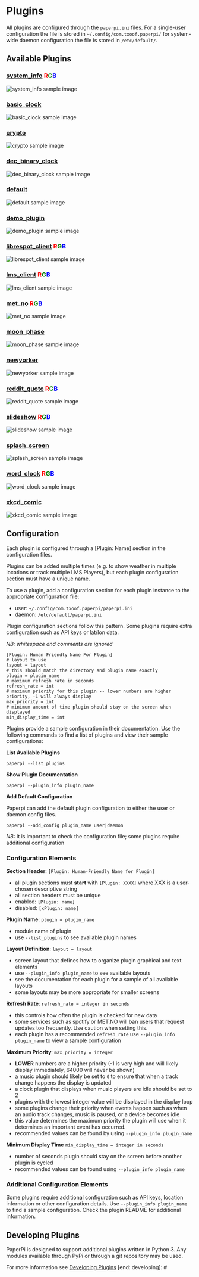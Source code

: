 [start: introduction]: #
# Plugins
All plugins are configured through the `paperpi.ini` files. For a single-user configuration the file is stored in `~/.config/com.txoof.paperpi/` for system-wide daemon configuration the file is stored in `/etc/default/`.

[end: introduction]: #

[start: plugin_header]: #
## Available Plugins

[end: plugin_header]: #



[start: system_info]: #
### [system_info](../paperpi/plugins/system_info/README.md) <font color="red">R</font><font color="green">G</font><font color="blue">B</font>
![system_info sample image](../paperpi/plugins/system_info/system_info.layout-L-sample.png)

[end: system_info]: #
[start: basic_clock]: #
### [basic_clock](../paperpi/plugins/basic_clock/README.md)
![basic_clock sample image](../paperpi/plugins/basic_clock/basic_clock.layout-L-sample.png)

[end: basic_clock]: #

[start: crypto]: #
### [crypto](../paperpi/plugins/crypto/README.md)
![crypto sample image](../paperpi/plugins/crypto/crypto.layout-L-sample.png)

[end: crypto]: #

[start: dec_binary_clock]: #
### [dec_binary_clock](../paperpi/plugins/dec_binary_clock/README.md)
![dec_binary_clock sample image](../paperpi/plugins/dec_binary_clock/dec_binary_clock.layout-L-sample.png)

[end: dec_binary_clock]: #

[start: default]: #
### [default](../paperpi/plugins/default/README.md)
![default sample image](../paperpi/plugins/default/default.layout-L-sample.png)

[end: default]: #

[start: demo_plugin]: #
### [demo_plugin](../paperpi/plugins/demo_plugin/README.md)
![demo_plugin sample image](../paperpi/plugins/demo_plugin/demo_plugin.layout-L-sample.png)

[end: demo_plugin]: #

[start: librespot_client]: #
### [librespot_client](../paperpi/plugins/librespot_client/README.md) <font color="red">R</font><font color="green">G</font><font color="blue">B</font>
![librespot_client sample image](../paperpi/plugins/librespot_client/librespot_client.layout-L-sample.png)

[end: librespot_client]: #

[start: lms_client]: #
### [lms_client](../paperpi/plugins/lms_client/README.md) <font color="red">R</font><font color="green">G</font><font color="blue">B</font>
![lms_client sample image](../paperpi/plugins/lms_client/lms_client.layout-L-sample.png)

[end: lms_client]: #

[start: met_no]: #
### [met_no](../paperpi/plugins/met_no/README.md) <font color="red">R</font><font color="green">G</font><font color="blue">B</font>
![met_no sample image](../paperpi/plugins/met_no/met_no.layout-L-sample.png)

[end: met_no]: #

[start: moon_phase]: #
### [moon_phase](../paperpi/plugins/moon_phase/README.md)
![moon_phase sample image](../paperpi/plugins/moon_phase/moon_phase.layout-L-sample.png)

[end: moon_phase]: #

[start: newyorker]: #
### [newyorker](../paperpi/plugins/newyorker/README.md)
![newyorker sample image](../paperpi/plugins/newyorker/newyorker.layout-L-sample.png)

[end: newyorker]: #

[start: reddit_quote]: #
### [reddit_quote](../paperpi/plugins/reddit_quote/README.md) <font color="red">R</font><font color="green">G</font><font color="blue">B</font>
![reddit_quote sample image](../paperpi/plugins/reddit_quote/reddit_quote.layout-L-sample.png)

[end: reddit_quote]: #

[start: slideshow]: #
### [slideshow](../paperpi/plugins/slideshow/README.md) <font color="red">R</font><font color="green">G</font><font color="blue">B</font>
![slideshow sample image](../paperpi/plugins/slideshow/slideshow.layout-L-sample.png)

[end: slideshow]: #

[start: splash_screen]: #
### [splash_screen](../paperpi/plugins/splash_screen/README.md)
![splash_screen sample image](../paperpi/plugins/splash_screen/splash_screen.layout-L-sample.png)

[end: splash_screen]: #

[start: word_clock]: #
### [word_clock](../paperpi/plugins/word_clock/README.md) <font color="red">R</font><font color="green">G</font><font color="blue">B</font>
![word_clock sample image](../paperpi/plugins/word_clock/word_clock.layout-L-sample.png)

[end: word_clock]: #

[start: xkcd_comic]: #
### [xkcd_comic](../paperpi/plugins/xkcd_comic/README.md)
![xkcd_comic sample image](../paperpi/plugins/xkcd_comic/xkcd_comic.layout-L-sample.png)

[end: xkcd_comic]: #

[start: configuration]: #
## Configuration

Each plugin is configured through a [Plugin: Name] section in the configuration files. 

Plugins can be added multiple times (e.g. to show weather in multiple locations or track multiple LMS Players), but each plugin configuration section must have a unique name.

To use a plugin, add a configuration section for each plugin instance to the appropriate configuration file:
 * user: `~/.config/com.txoof.paperpi/paperpi.ini`
  * daemon: `/etc/default/paperpi.ini`
   
   Plugin configuration sections follow this pattern. Some plugins require extra configuration such as API keys or lat/lon data.

   *NB: whitespace and comments are ignored*
   ```
   [Plugin: Human Friendly Name For Plugin]
   # layout to use
   layout = layout
   # this should match the directory and plugin name exactly
   plugin = plugin_name
   # maximum refresh rate in seconds
   refresh_rate = int
   # maximum priority for this plugin -- lower numbers are higher priority, -1 will always display
   max_priority = int
   # minimum amount of time plugin should stay on the screen when displayed
   min_display_time = int
   ```

   Plugins provide a sample configuration in their documentation. Use the following commands to find a list of plugins and view their sample configurations:

   **List Available Plugins**

   `paperpi --list_plugins`

   **Show Plugin Documentation**

   `paperpi --plugin_info plugin_name`

   **Add Default Configuration**

   Paperpi can add the default plugin configuration to either the user or daemon config files.

   `paperpi --add_config plugin_name user|daemon`

   *NB:* It is important to check the configuration file; some plugins require additional configuration

### Configuration Elements

**Section Header**: `[Plugin: Human-Friendly Name for Plugin]`
* all plugin sections must **start** with `[Plugin: XXXX]` where XXX is a user-chosen descriptive string
* all section headers must be unique
* enabled: `[Plugin: name]`
* disabled: `[xPlugin: name]`

**Plugin Name**: `plugin = plugin_name`
* module name of plugin
* use `--list_plugins` to see available plugin names

**Layout Definition**: `layout = layout`
* screen layout that defines how to organize plugin graphical and text elements
* use `--plugin_info plugin_name` to see available layouts
* see the documentation for each plugin for a sample of all available layouts
* some layouts may be more appropriate for smaller screens

**Refresh Rate**: `refresh_rate = integer in seconds`
* this controls how often the plugin is checked for new data
* some services such as spotify or MET.NO will ban users that request updates too frequently. Use caution when setting this.
* each plugin has a recommended `refresh_rate` use `--plugin_info plugin_name` to view a sample configuration

**Maximum Priority**: `max_priority = integer`
* **LOWER** numbers are a higher priority (-1 is very high and will likely display immediately, 64000 will never be shown)
* a music plugin should likely be set to `0` to ensure that when a track change happens the display is updated
* a clock plugin that displays when music players are idle should be set to 2
* plugins with the lowest integer value will be displayed in the display loop
* some plugins change their priority when events happen such as when an audio track changes, music is paused, or a device becomes idle
* this value determines the maximum priority the plugin will use when it determines an important event has occurred.
* recommended values can be found by using `--plugin_info plugin_name`

**Minimum Display Time** `min_display_time = integer in seconds`
* number of seconds plugin should stay on the screen before another plugin is cycled
* recommended values can be found using `--plugin_info plugin_name`

### Additional Configuration Elements

Some plugins require additional configuration such as API keys, location information or other configuration details. Use `--plugin_info plugin_name` to find a sample configuration. Check the plugin README for additional information.

[end: configuration]: #

[start: developing]: #
## Developing Plugins

PaperPi is designed to support additional plugins written in Python 3. Any modules available through PyPi or through a git repository may be used.

For more information see [Developing Plugins](./developing_plugins.md)
[end: developing]: #

